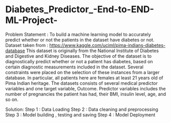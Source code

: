 # Diabetes_Predictor_-End-to-END-ML-Project-

Problem Statement :
To build a machine learning model to accurately predict whether or not the patients in the dataset have diabetes or not.
Dataset taken from : https://www.kaggle.com/uciml/pima-indians-diabetes-database
This dataset is originally from the National Institute of Diabetes and Digestive and Kidney Diseases. The objective of the dataset is to diagnostically predict whether or not a patient has diabetes, based on certain diagnostic measurements included in the dataset. Several constraints were placed on the selection of these instances from a larger database. In particular, all patients here are females at least 21 years old of Pima Indian heritage.
The datasets consists of several medical predictor variables and one target variable, Outcome. Predictor variables includes the number of pregnancies the patient has had, their BMI, insulin level, age, and so on.

Solution:
Step 1 : Data Loading
Step 2 : Data cleaning and preprocessing
Step 3 : Model building , testing and saving
Step 4 : Model Deployment
